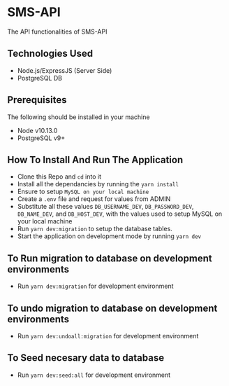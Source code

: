 # SMS-API

The API functionalities of SMS-API

## Technologies Used
- Node.js/ExpressJS (Server Side)
- PostgreSQL DB

## Prerequisites
The following should be installed in your machine
- Node v10.13.0
- PostgreSQL v9+

## How To Install And Run The Application
* Clone this Repo and `cd` into it
* Install all the dependancies by running the `yarn install`
* Ensure to setup  `MySQL on your local machine`
* Create a `.env` file and request for values from ADMIN
* Substitute all these values `DB_USERNAME_DEV`, `DB_PASSWORD_DEV`, `DB_NAME_DEV`, and `DB_HOST_DEV`, with the values used to setup MySQL on your local machine
* Run `yarn dev:migration` to setup the database tables.
* Start the application on development mode by running `yarn dev`

## To Run migration to database on development environments
* Run `yarn dev:migration` for development environment

## To undo migration to database on development environments
* Run `yarn dev:undoall:migration` for development environment

## To Seed necesary data to database
* Run `yarn dev:seed:all` for development environment


